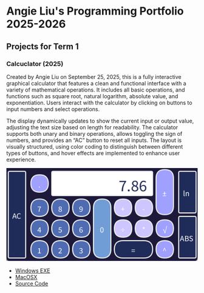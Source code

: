 # Angie Liu's Programming Portfolio 2025-2026

## Projects for Term 1

### Calcuclator (2025)

  Created by Angie Liu on September 25, 2025, this is a fully interactive graphical calculator that features a clean and functional interface with a variety of mathematical operations. It includes all basic operations, and functions such as square root, natural logarithm, absolute value, and exponentiation. Users interact with the calculator by clicking on buttons to input numbers and select operations.
  
  The display dynamically updates to show the current input or output value, adjusting the text size based on length for readability. The calculator supports both unary and binary operations, allows toggling the sign of numbers, and provides an “AC” button to reset all inputs. The layout is visually structured, using color coding to distinguish between different types of buttons, and hover effects are implemented to enhance user experience.

![Running Calculator](https://github.com/angieliu4/THEportfolio/blob/main/images/Calc.png?raw=true)

* [Windows EXE]()
* [MacOSX](https://github.com/angieliu4/THEportfolio/blob/main/src/macos-aarch64.zip)
* [Source Code]()
